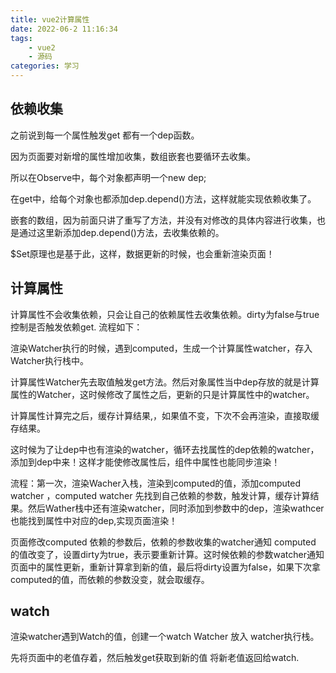 ```yaml
---
title: vue2计算属性
date: 2022-06-2 11:16:34
tags:
    - vue2
    - 源码
categories: 学习
---
```

## 依赖收集

之前说到每一个属性触发get 都有一个dep函数。
<!-- more -->

因为页面要对新增的属性增加收集，数组嵌套也要循环去收集。

所以在Observe中，每个对象都声明一个new dep;

在get中，给每个对象也都添加dep.depend()方法，这样就能实现依赖收集了。

嵌套的数组，因为前面只讲了重写了方法，并没有对修改的具体内容进行收集，也是通过这里新添加dep.depend()方法，去收集依赖的。

$Set原理也是基于此，这样，数据更新的时候，也会重新渲染页面！


## 计算属性

计算属性不会收集依赖，只会让自己的依赖属性去收集依赖。dirty为false与true控制是否触发依赖get. 流程如下：

渲染Watcher执行的时候，遇到computed，生成一个计算属性watcher，存入Watcher执行栈中。

计算属性Watcher先去取值触发get方法。然后对象属性当中dep存放的就是计算属性的Watcher，这时候修改了属性之后，更新的只是计算属性中的watcher。

计算属性计算完之后，缓存计算结果,，如果值不变，下次不会再渲染，直接取缓存结果。

这时候为了让dep中也有渲染的watcher，循环去找属性的dep依赖的watcher，添加到dep中来！这样才能使修改属性后，组件中属性也能同步渲染！


流程：第一次，渲染Wacher入栈，渲染到computed的值，添加computed watcher ，computed watcher 先找到自己依赖的参数，触发计算，缓存计算结果。然后Wather栈中还有渲染watcher，同时添加到参数中的dep，渲染wathcer也能找到属性中对应的dep,实现页面渲染！

页面修改computed 依赖的参数后，依赖的参数收集的watcher通知 computed 的值改变了，设置dirty为true，表示要重新计算。这时候依赖的参数watcher通知页面中的属性更新，重新计算拿到新的值，最后将dirty设置为false，如果下次拿computed的值，而依赖的参数没变，就会取缓存。


## watch

渲染watcher遇到Watch的值，创建一个watch Watcher 放入 watcher执行栈。

先将页面中的老值存着，然后触发get获取到新的值 将新老值返回给watch.